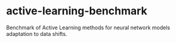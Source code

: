 # active-learning-benchmark
Benchmark of Active Learning methods for neural network models adaptation to data shifts.
